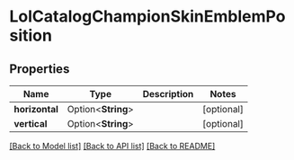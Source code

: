 # LolCatalogChampionSkinEmblemPosition

## Properties

Name | Type | Description | Notes
------------ | ------------- | ------------- | -------------
**horizontal** | Option<**String**> |  | [optional]
**vertical** | Option<**String**> |  | [optional]

[[Back to Model list]](../README.md#documentation-for-models) [[Back to API list]](../README.md#documentation-for-api-endpoints) [[Back to README]](../README.md)


